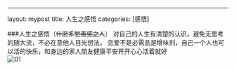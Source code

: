 ---
layout: mypost
title: 人生之感悟
categories: [感悟]

###人生之感悟（~~什麽多愁善感之人~~）
对自己的人生有清楚的认识，避免无思考的随大流，不必在意他人目光想法，
恋爱不是必需品是增味剂，自己一个人也可以活的快乐，和身边的家人朋友健康平安开开心心活着就好  
![01](01.jpg)
